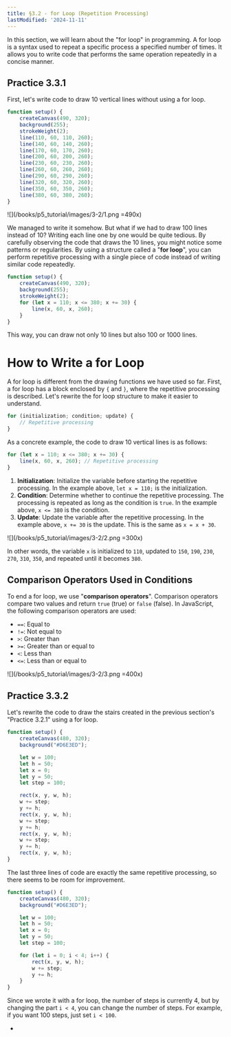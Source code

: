```yaml
---
title: §3.2 - for Loop (Repetition Processing)
lastModified: '2024-11-11'
---
```


In this section, we will learn about the "for loop" in programming. A for loop is a syntax used to repeat a specific process a specified number of times. It allows you to write code that performs the same operation repeatedly in a concise manner.

## Practice 3.3.1

First, let's write code to draw 10 vertical lines without using a for loop.

```js
function setup() {
    createCanvas(490, 320);
    background(255);
    strokeWeight(2);
    line(110, 60, 110, 260);
    line(140, 60, 140, 260);
    line(170, 60, 170, 260);
    line(200, 60, 200, 260);
    line(230, 60, 230, 260);
    line(260, 60, 260, 260);
    line(290, 60, 290, 260);
    line(320, 60, 320, 260);
    line(350, 60, 350, 260);
    line(380, 60, 380, 260);
}
```

![](/books/p5_tutorial/images/3-2/1.png =490x)

We managed to write it somehow. But what if we had to draw 100 lines instead of 10? Writing each line one by one would be quite tedious. By carefully observing the code that draws the 10 lines, you might notice some patterns or regularities. By using a structure called a "**for loop**", you can perform repetitive processing with a single piece of code instead of writing similar code repeatedly.

```js
function setup() {
    createCanvas(490, 320);
    background(255);
    strokeWeight(2);
    for (let x = 110; x <= 380; x += 30) {
        line(x, 60, x, 260);
    }
}
```

This way, you can draw not only 10 lines but also 100 or 1000 lines.

# How to Write a for Loop

A for loop is different from the drawing functions we have used so far. First, a for loop has a block enclosed by `{` and `}`, where the repetitive processing is described. Let's rewrite the for loop structure to make it easier to understand.

```js
for (initialization; condition; update) {
    // Repetitive processing
}
```

As a concrete example, the code to draw 10 vertical lines is as follows:

```js
for (let x = 110; x <= 380; x += 30) {
    line(x, 60, x, 260); // Repetitive processing
}
```

1. **Initialization**: Initialize the variable before starting the repetitive processing. In the example above, `let x = 110;` is the initialization.
2. **Condition**: Determine whether to continue the repetitive processing. The processing is repeated as long as the condition is `true`. In the example above, `x <= 380` is the condition.
3. **Update**: Update the variable after the repetitive processing. In the example above, `x += 30` is the update. This is the same as `x = x + 30`.

![](/books/p5_tutorial/images/3-2/2.png =300x)

In other words, the variable `x` is initialized to `110`, updated to `150`, `190`, `230`, `270`, `310`, `350`, and repeated until it becomes `380`.

## Comparison Operators Used in Conditions

To end a for loop, we use "**comparison operators**". Comparison operators compare two values and return `true` (true) or `false` (false). In JavaScript, the following comparison operators are used:

-   `==`: Equal to
-   `!=`: Not equal to
-   `>`: Greater than
-   `>=`: Greater than or equal to
-   `<`: Less than
-   `<=`: Less than or equal to

![](/books/p5_tutorial/images/3-2/3.png =400x)

## Practice 3.3.2

Let's rewrite the code to draw the stairs created in the previous section's "Practice 3.2.1" using a for loop.

```js
function setup() {
    createCanvas(480, 320);
    background("#D6E3ED");

    let w = 100;
    let h = 50;
    let x = 0;
    let y = 50;
    let step = 100;

    rect(x, y, w, h);
    w += step;
    y += h;
    rect(x, y, w, h);
    w += step;
    y += h;
    rect(x, y, w, h);
    w += step;
    y += h;
    rect(x, y, w, h);
}
```

The last three lines of code are exactly the same repetitive processing, so there seems to be room for improvement.

```js
function setup() {
    createCanvas(480, 320);
    background("#D6E3ED");

    let w = 100;
    let h = 50;
    let x = 0;
    let y = 50;
    let step = 100;

    for (let i = 0; i < 4; i++) {
        rect(x, y, w, h);
        w += step;
        y += h;
    }
}
```

Since we wrote it with a for loop, the number of steps is currently 4, but by changing the part `i < 4`, you can change the number of steps. For example, if you want 100 steps, just set `i < 100`.

-
